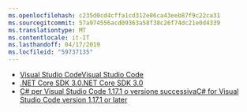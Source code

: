 ```yaml
---
ms.openlocfilehash: c235d0cd4cffa1cd312e06ca43eeb87f9c22ca31
ms.sourcegitcommit: 57a974556acd09363a58f38c26f74dc21e0d4339
ms.translationtype: MT
ms.contentlocale: it-IT
ms.lasthandoff: 04/17/2019
ms.locfileid: "59737135"
---
```

* [<span data-ttu-id="ee0fc-101">Visual Studio Code</span><span class="sxs-lookup"><span data-stu-id="ee0fc-101">Visual Studio Code</span></span>](https://code.visualstudio.com/)
* [<span data-ttu-id="ee0fc-102">.NET Core SDK 3.0</span><span class="sxs-lookup"><span data-stu-id="ee0fc-102">.NET Core SDK 3.0</span></span>](https://dotnet.microsoft.com/download/dotnet-core/3.0)
* [<span data-ttu-id="ee0fc-103">C# per Visual Studio Code 1.17.1 o versione successiva</span><span class="sxs-lookup"><span data-stu-id="ee0fc-103">C# for Visual Studio Code version 1.17.1 or later</span></span>](https://marketplace.visualstudio.com/items?itemName=ms-vscode.csharp)